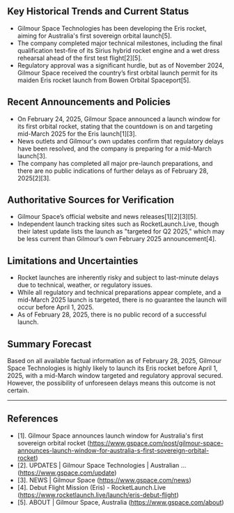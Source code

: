 ## Key Historical Trends and Current Status

- Gilmour Space Technologies has been developing the Eris rocket, aiming for Australia's first sovereign orbital launch[5].
- The company completed major technical milestones, including the final qualification test-fire of its Sirius hybrid rocket engine and a wet dress rehearsal ahead of the first test flight[2][5].
- Regulatory approval was a significant hurdle, but as of November 2024, Gilmour Space received the country’s first orbital launch permit for its maiden Eris rocket launch from Bowen Orbital Spaceport[5].

## Recent Announcements and Policies

- On February 24, 2025, Gilmour Space announced a launch window for its first orbital rocket, stating that the countdown is on and targeting mid-March 2025 for the Eris launch[1][3].
- News outlets and Gilmour's own updates confirm that regulatory delays have been resolved, and the company is preparing for a mid-March launch[3].
- The company has completed all major pre-launch preparations, and there are no public indications of further delays as of February 28, 2025[2][3].

## Authoritative Sources for Verification

- Gilmour Space’s official website and news releases[1][2][3][5].
- Independent launch tracking sites such as RocketLaunch.Live, though their latest update lists the launch as "targeted for Q2 2025," which may be less current than Gilmour’s own February 2025 announcement[4].

## Limitations and Uncertainties

- Rocket launches are inherently risky and subject to last-minute delays due to technical, weather, or regulatory issues.
- While all regulatory and technical preparations appear complete, and a mid-March 2025 launch is targeted, there is no guarantee the launch will occur before April 1, 2025.
- As of February 28, 2025, there is no public record of a successful launch.

## Summary Forecast

Based on all available factual information as of February 28, 2025, Gilmour Space Technologies is highly likely to launch its Eris rocket before April 1, 2025, with a mid-March window targeted and regulatory approval secured. However, the possibility of unforeseen delays means this outcome is not certain.

---

## References

- [1]. Gilmour Space announces launch window for Australia's first sovereign orbital rocket (https://www.gspace.com/post/gilmour-space-announces-launch-window-for-australia-s-first-sovereign-orbital-rocket)
- [2]. UPDATES | Gilmour Space Technologies | Australian ... (https://www.gspace.com/update)
- [3]. NEWS | Gilmour Space (https://www.gspace.com/news)
- [4]. Debut Flight Mission (Eris) - RocketLaunch.Live (https://www.rocketlaunch.live/launch/eris-debut-flight)
- [5]. ABOUT | Gilmour Space, Australia (https://www.gspace.com/about)